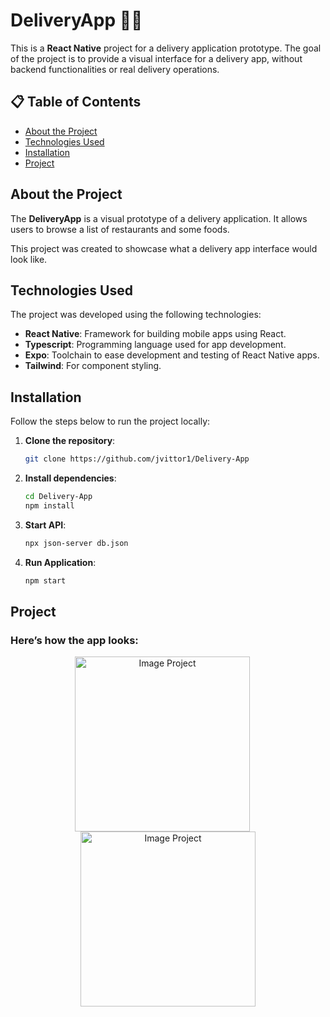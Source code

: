 # DeliveryApp 📱🚚

This is a **React Native** project for a delivery application prototype. The goal of the project is to provide a visual interface for a delivery app, without backend functionalities or real delivery operations.

## 📋 Table of Contents

- [About the Project](#about-the-project)
- [Technologies Used](#technologies-used)
- [Installation](#installation)
- [Project](#project)

## About the Project

The **DeliveryApp** is a visual prototype of a delivery application. It allows users to browse a list of restaurants and some foods.

This project was created to showcase what a delivery app interface would look like.

## Technologies Used

The project was developed using the following technologies:

- **React Native**: Framework for building mobile apps using React.
- **Typescript**: Programming language used for app development.
- **Expo**: Toolchain to ease development and testing of React Native apps.
- **Tailwind**: For component styling.

## Installation

Follow the steps below to run the project locally:

1. **Clone the repository**:

   ```bash
   git clone https://github.com/jvittor1/Delivery-App
   ```

2. **Install dependencies**:

   ```bash
   cd Delivery-App
   npm install
   ```

3. **Start API**:
   ```bash
   npx json-server db.json
   ```
4. **Run Application**:
   ```bash
   npm start
   ```

## Project

### Here’s how the app looks:

<p align="center">
  <img src="../project/src/assets/img1.jpg" alt="Image Project" width="280" style="margin-right: 18px;"/>
  <img src="../project/src/assets/img2.jpg" alt="Image Project" width="280"/>
</p>
